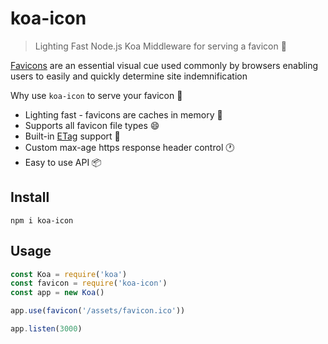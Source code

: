 # koa-icon

> Lighting Fast Node.js Koa Middleware for serving a favicon 🚀

[Favicons](https://en.wikipedia.org/wiki/Favicon) are an essential visual cue used commonly by browsers enabling users to easily and quickly determine site indemnification

Why use `koa-icon` to serve your favicon :thinking:

- Lighting fast - favicons are caches in memory :rocket:
- Supports all favicon file types :smile:
- Built-in [ETag](https://developer.mozilla.org/en-US/docs/Web/HTTP/Headers/ETag) support :bookmark:
- Custom max-age https response header control :clock1:
- Easy to use API :package:

## Install

``` shell
npm i koa-icon
```

## Usage

``` js
const Koa = require('koa')
const favicon = require('koa-icon')
const app = new Koa()

app.use(favicon('/assets/favicon.ico'))

app.listen(3000)
```
